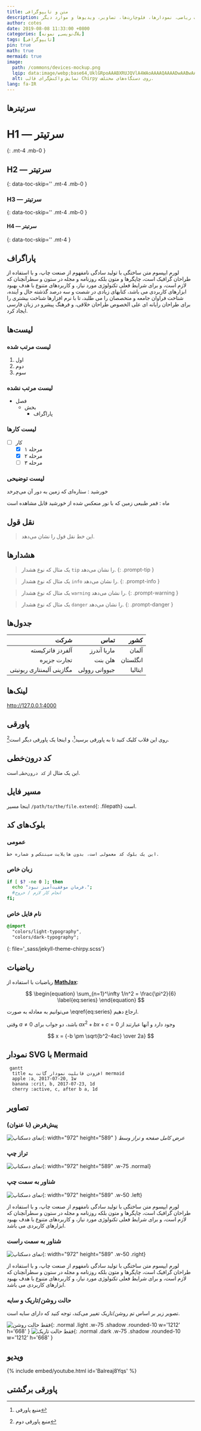```yaml
---
title: متن و تایپوگرافی
description: نمونه‌هایی از متن، تایپوگرافی، معادلات ریاضی، نمودارها، فلوچارت‌ها، تصاویر، ویدیوها و موارد دیگر.
author: cotes
date: 2019-08-08 11:33:00 +0800
categories: [بلاگ‌نویسی, نمونه]
tags: [تایپوگرافی]
pin: true
math: true
mermaid: true
image:
  path: /commons/devices-mockup.png
  lqip: data:image/webp;base64,UklGRpoAAABXRUJQVlA4WAoAAAAQAAAADwAABwAAQUxQSDIAAAARL0AmbZurmr57yyIiqE8oiG0bejIYEQTgqiDA9vqnsUSI6H+oAERp2HZ65qP/VIAWAFZQOCBCAAAA8AEAnQEqEAAIAAVAfCWkAALp8sF8rgRgAP7o9FDvMCkMde9PK7euH5M1m6VWoDXf2FkP3BqV0ZYbO6NA/VFIAAAA
  alt: نمایش واکنش‌گرای قالب Chirpy روی دستگاه‌های مختلف.
lang: fa-IR
---
```


## سرتیترها

<!-- markdownlint-capture -->
<!-- markdownlint-disable -->
# H1 — سرتیتر
{: .mt-4 .mb-0 }

## H2 — سرتیتر
{: data-toc-skip='' .mt-4 .mb-0 }

### H3 — سرتیتر
{: data-toc-skip='' .mt-4 .mb-0 }

#### H4 — سرتیتر
{: data-toc-skip='' .mt-4 }
<!-- markdownlint-restore -->

## پاراگراف

لورم ایپسوم متن ساختگی با تولید سادگی نامفهوم از صنعت چاپ، و با استفاده از طراحان گرافیک است، چاپگرها و متون بلکه روزنامه و مجله در ستون و سطرآنچنان که لازم است، و برای شرایط فعلی تکنولوژی مورد نیاز، و کاربردهای متنوع با هدف بهبود ابزارهای کاربردی می باشد، کتابهای زیادی در شصت و سه درصد گذشته حال و آینده، شناخت فراوان جامعه و متخصصان را می طلبد، تا با نرم افزارها شناخت بیشتری را برای طراحان رایانه ای علی الخصوص طراحان خلاقی، و فرهنگ پیشرو در زبان فارسی ایجاد کرد.

## لیست‌ها

### لیست مرتب شده

1. اول
2. دوم
3. سوم

### لیست مرتب نشده

- فصل
  - بخش
    - پاراگراف

### لیست کارها

- [ ] کار
  - [x] مرحله ۱
  - [x] مرحله ۲
  - [ ] مرحله ۳

### لیست توضیحی

خورشید
: ستاره‌ای که زمین به دور آن می‌چرخد

ماه
: قمر طبیعی زمین که با نور منعکس شده از خورشید قابل مشاهده است

## نقل قول

> این خط نقل قول را نشان می‌دهد.

## هشدارها

<!-- markdownlint-capture -->
<!-- markdownlint-disable -->
> یک مثال که نوع هشدار `tip` را نشان می‌دهد.
{: .prompt-tip }

> یک مثال که نوع هشدار `info` را نشان می‌دهد.
{: .prompt-info }

> یک مثال که نوع هشدار `warning` را نشان می‌دهد.
{: .prompt-warning }

> یک مثال که نوع هشدار `danger` را نشان می‌دهد.
{: .prompt-danger }
<!-- markdownlint-restore -->

## جدول‌ها

| شرکت | تماس | کشور |
| ---: | ---: | ---: |
| آلفردز فاترکیسته | ماریا آندرز | آلمان |
| تجارت جزیره | هلن بنت | انگلستان |
| مگازینی آلیمنتاری ریونیتی | جیووانی روولی | ایتالیا |

## لینک‌ها

<http://127.0.0.1:4000>

## پاورقی

روی این قلاب کلیک کنید تا به پاورقی برسید[^footnote]، و اینجا یک پاورقی دیگر است[^fn-nth-2].

## کد درون‌خطی

این یک مثال از `کد درون‌خطی` است.

## مسیر فایل

اینجا مسیر `/path/to/the/file.extend`{: .filepath} است.

## بلوک‌های کد

### عمومی

```text
این یک بلوک کد معمولی است، بدون هایلایت سینتکس و شماره خط.
```

### زبان خاص

```bash
if [ $? -ne 0 ]; then
  echo "فرمان موفقیت‌آمیز نبود.";
  #انجام کار لازم / خروج
fi;
```

### نام فایل خاص

```sass
@import
  "colors/light-typography",
  "colors/dark-typography";
```
{: file='_sass/jekyll-theme-chirpy.scss'}

## ریاضیات

ریاضیات با استفاده از [**MathJax**](https://www.mathjax.org/):

$$
\begin{equation}
  \sum_{n=1}^\infty 1/n^2 = \frac{\pi^2}{6}
  \label{eq:series}
\end{equation}
$$

می‌توانیم به معادله به صورت \eqref{eq:series} ارجاع دهیم.

وقتی $a \ne 0$ باشد، دو جواب برای $ax^2 + bx + c = 0$ وجود دارد و آنها عبارتند از

$$ x = {-b \pm \sqrt{b^2-4ac} \over 2a} $$

## نمودار SVG با Mermaid

```mermaid
 gantt
  title افزودن قابلیت نمودار گانت به mermaid
  apple :a, 2017-07-20, 1w
  banana :crit, b, 2017-07-23, 1d
  cherry :active, c, after b a, 1d
```

## تصاویر

### پیش‌فرض (با عنوان)

![نمای دسکتاپ](/posts/20190808/mockup.png){: width="972" height="589" }
_عرض کامل صفحه و تراز وسط_

### تراز چپ

![نمای دسکتاپ](/posts/20190808/mockup.png){: width="972" height="589" .w-75 .normal}

### شناور به سمت چپ

![نمای دسکتاپ](/posts/20190808/mockup.png){: width="972" height="589" .w-50 .left}

لورم ایپسوم متن ساختگی با تولید سادگی نامفهوم از صنعت چاپ، و با استفاده از طراحان گرافیک است، چاپگرها و متون بلکه روزنامه و مجله در ستون و سطرآنچنان که لازم است، و برای شرایط فعلی تکنولوژی مورد نیاز، و کاربردهای متنوع با هدف بهبود ابزارهای کاربردی می باشد.

### شناور به سمت راست

![نمای دسکتاپ](/posts/20190808/mockup.png){: width="972" height="589" .w-50 .right}

لورم ایپسوم متن ساختگی با تولید سادگی نامفهوم از صنعت چاپ، و با استفاده از طراحان گرافیک است، چاپگرها و متون بلکه روزنامه و مجله در ستون و سطرآنچنان که لازم است، و برای شرایط فعلی تکنولوژی مورد نیاز، و کاربردهای متنوع با هدف بهبود ابزارهای کاربردی می باشد.

### حالت روشن/تاریک و سایه

تصویر زیر بر اساس تم روشن/تاریک تغییر می‌کند، توجه کنید که دارای سایه است.

![فقط حالت روشن](/posts/20190808/devtools-light.png){: .normal .light .w-75 .shadow .rounded-10 w='1212' h='668' }
![فقط حالت تاریک](/posts/20190808/devtools-dark.png){: .normal .dark .w-75 .shadow .rounded-10 w='1212' h='668' }

## ویدیو

{% include embed/youtube.html id='Balreaj8Yqs' %}

## پاورقی برگشتی

[^footnote]: منبع پاورقی
[^fn-nth-2]: منبع پاورقی دوم
